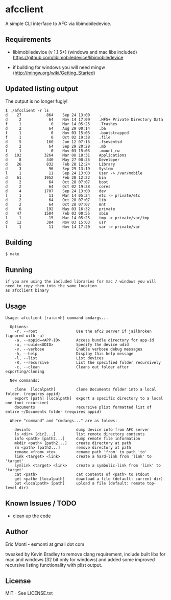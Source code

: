 afcclient
=========

A simple CLI interface to AFC via libimobiledevice.


## Requirements

- libimobiledevice (v 1.1.5+) (windows and mac libs included)
  https://github.com/libimobiledevice/libimobiledevice

- if building for windows you will need mingw (http://mingw.org/wiki/Getting_Started)

## Updated listing output

The output is no longer fugly!

```
$ ./afcclient -r ls
d    27           864    Sep 24 13:00    .
d     2            64    Nov 14 17:09    .HFS+ Private Directory Data
f     1             0    Mar 14 05:25    .Trashes
d     2            64    Aug 29 00:14    .ba
f     1             0    Nov 03 15:03    .bootstrapped
f     1             0    Oct 02 19:38    .file
d     5           160    Jun 12 07:16    .fseventsd
d     2            64    Sep 29 20:28    .mb
f     1             0    Nov 03 15:03    .mount_rw
d   102          3264    Mar 08 18:31    Applications
d     8           340    May 27 00:25    Developer
d    26           832    Feb 28 12:24    Library
d     3            96    Sep 29 13:19    System
l     1            11    Sep 24 13:00    User -> /var/mobile
d    61          1952    Feb 28 12:22    bin
d     2            64    Oct 28 07:07    boot
d     2            64    Oct 02 19:38    cores
d     4          1707    Sep 24 13:00    dev
l     1            11    Mar 14 05:24    etc -> private/etc
d     2            64    Oct 28 07:07    lib
d     2            64    Oct 28 07:07    mnt
d     6           192    May 03 16:32    private
d    47          1504    Feb 03 00:55    sbin
l     1            15    Mar 14 05:25    tmp -> private/var/tmp
d    12           384    Nov 03 15:03    usr
l     1            11    Nov 14 17:20    var -> private/var
```


## Building

    $ make

## Running

    if you are using the included libraries for mac / windows you will need to copy them into the same location
    as afcclient binary

## Usage

    Usage: afcclient [ra:u:vh] command cmdargs...

      Options:
        -r, --root                 Use the afc2 server if jailbroken (ignored with -a)
        -a, --appid=<APP-ID>       Access bundle directory for app-id
        -u, --uuid=<UDID>          Specify the device udid
        -v, --verbose              Enable verbose debug messages
        -h, --help                 Display this help message
        -l, --list                 List devices
        -R, --recursive            List the specified folder recursively
        -c, --clean                Cleans out folder after exporting/cloning

      New commands:

        clone  [localpath]         clone Documents folder into a local folder. (requires appid)
        export [path] [localpath]  export a specific directory to a local one (not recursive)
        documents                  recursive plist formatted list of entire ~/Documents folder (requires appid)

      Where "command" and "cmdargs..." are as folows:

        devinfo                    dump device info from AFC server
        ls <dir> [dir2...]         list remote directory contents
        info <path> [path2...]     dump remote file information
        mkdir <path> [path2...]    create directory at path
        rm <path> [path2...]       remove directory at path
        rename <from> <to>         rename path 'from' to path 'to'
        link <target> <link>       create a hard-link from 'link' to 'target'
        symlink <target> <link>    create a symbolic-link from 'link' to 'target'
        cat <path>                 cat contents of <path> to stdout
        get <path> [localpath]     download a file (default: current dir)
        put <localpath> [path]     upload a file (default: remote top-level dir)


## Known Issues / TODO

- clean up the code

## Author

Eric Monti - esmonti at gmail dot com

tweaked by Kevin Bradley to remove clang requirement, include built libs for mac and windows (32 bit only for windows)
and added some improved recursive listing functionality with plist output.

## License

MIT - See LICENSE.txt
